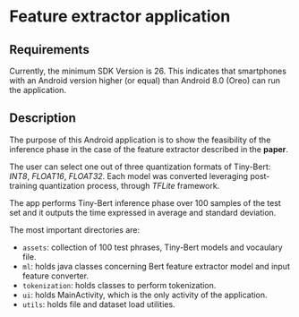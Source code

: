 # Feature extractor application
## Requirements
Currently, the minimum SDK Version is 26. This indicates that smartphones with an Android version higher (or equal) than Android 8.0 (Oreo) can run the application. 

## Description
The purpose of this Android application is to show the feasibility of the inference phase in the case of the feature extractor described in the **paper**.

The user can select one out of three quantization formats of Tiny-Bert: *INT8*, *FLOAT16*, *FLOAT32*. Each model was converted leveraging post-training quantization process, through *TFLite* framework.

The app performs Tiny-Bert inference phase over 100 samples of the test set and it outputs the time expressed in average and standard deviation.

The most important directories are:
* `assets`: collection of 100 test phrases, Tiny-Bert models and vocaulary file.
* `ml`: holds java classes concerning Bert feature extractor model and input feature converter.
* `tokenization`: holds classes to perform tokenization.
* `ui`: holds MainActivity, which is the only activity of the application.
* `utils`: holds file and dataset load utilities.

